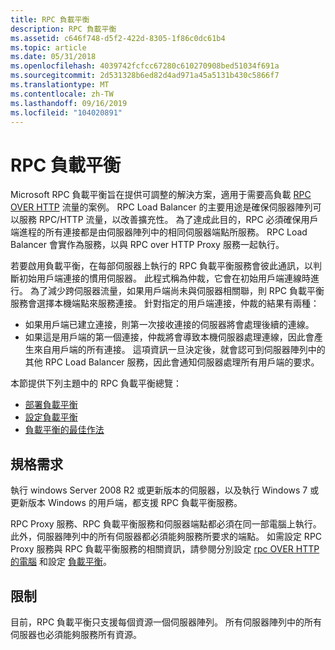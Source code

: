 ```yaml
---
title: RPC 負載平衡
description: RPC 負載平衡
ms.assetid: c646f748-d5f2-422d-8305-1f86c0dc61b4
ms.topic: article
ms.date: 05/31/2018
ms.openlocfilehash: 4039742fcfcc67280c610270908bed51034f691a
ms.sourcegitcommit: 2d531328b6ed82d4ad971a45a5131b430c5866f7
ms.translationtype: MT
ms.contentlocale: zh-TW
ms.lasthandoff: 09/16/2019
ms.locfileid: "104020891"
---
```

# <a name="rpc-load-balancing"></a>RPC 負載平衡

Microsoft RPC 負載平衡旨在提供可調整的解決方案，適用于需要高負載 [RPC OVER HTTP](remote-procedure-calls-using-rpc-over-http.md) 流量的案例。 RPC Load Balancer 的主要用途是確保伺服器陣列可以服務 RPC/HTTP 流量，以改善擴充性。 為了達成此目的，RPC 必須確保用戶端進程的所有連接都是由伺服器陣列中的相同伺服器端點所服務。 RPC Load Balancer 會實作為服務，以與 RPC over HTTP Proxy 服務一起執行。

若要啟用負載平衡，在每部伺服器上執行的 RPC 負載平衡服務會彼此通訊，以判斷初始用戶端連接的慣用伺服器。 此程式稱為仲裁，它會在初始用戶端連線時進行。 為了減少跨伺服器流量，如果用戶端尚未與伺服器相關聯，則 RPC 負載平衡服務會選擇本機端點來服務連接。 針對指定的用戶端連接，仲裁的結果有兩種：

-   如果用戶端已建立連接，則第一次接收連接的伺服器將會處理後續的連線。
-   如果這是用戶端的第一個連接，仲裁將會導致本機伺服器處理連線，因此會產生來自用戶端的所有連接。 這項資訊一旦決定後，就會認可到伺服器陣列中的其他 RPC Load Balancer 服務，因此會通知伺服器處理所有用戶端的要求。

本節提供下列主題中的 RPC 負載平衡總覽：

-   [部署負載平衡](deploying-load-balancing.md)
-   [設定負載平衡](configuring-load-balancing.md)
-   [負載平衡的最佳作法](load-balancing-best-practices.md)

## <a name="requirements"></a>規格需求

執行 windows Server 2008 R2 或更新版本的伺服器，以及執行 Windows 7 或更新版本 Windows 的用戶端，都支援 RPC 負載平衡服務。

RPC Proxy 服務、RPC 負載平衡服務和伺服器端點都必須在同一部電腦上執行。 此外，伺服器陣列中的所有伺服器都必須能夠服務所要求的端點。 如需設定 RPC Proxy 服務與 RPC 負載平衡服務的相關資訊，請參閱分別設定 [rpc OVER HTTP 的電腦](configuring-computers-for-rpc-over-http.md) 和設定 [負載平衡](configuring-load-balancing.md)。

## <a name="limitations"></a>限制

目前，RPC 負載平衡只支援每個資源一個伺服器陣列。 所有伺服器陣列中的所有伺服器也必須能夠服務所有資源。

 

 




